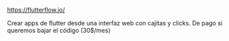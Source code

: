 https://flutterflow.io/

Crear apps de flutter desde una interfaz web con cajitas y clicks.
De pago si queremos bajar el código (30$/mes)
